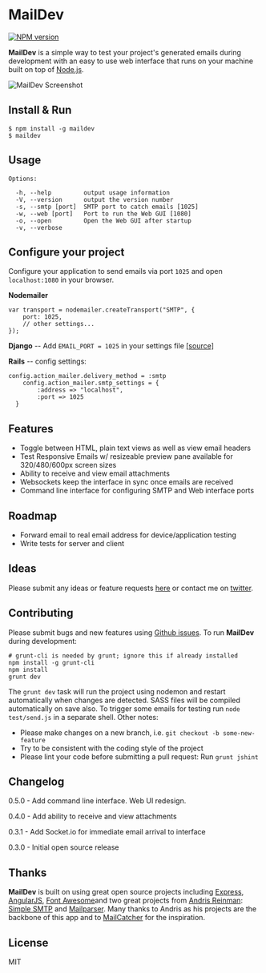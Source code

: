 # MailDev

[![NPM version](https://badge.fury.io/js/maildev.png)](http://badge.fury.io/js/maildev)

**MailDev** is a simple way to test your project's generated emails during development with an easy to use web interface that runs on your machine built on top of [Node.js](http://www.nodejs.org).

![MailDev Screenshot](https://dl.dropboxusercontent.com/u/50627698/maildev-04-12-13.png)

## Install & Run
	
	$ npm install -g maildev
	$ maildev

## Usage

    Options:

      -h, --help         output usage information
      -V, --version      output the version number
      -s, --smtp [port]  SMTP port to catch emails [1025]
      -w, --web [port]   Port to run the Web GUI [1080]
      -o, --open         Open the Web GUI after startup
      -v, --verbose

## Configure your project

Configure your application to send emails via port `1025` and open `localhost:1080` in your browser.

**Nodemailer**

    var transport = nodemailer.createTransport("SMTP", {
        port: 1025,
        // other settings...
    });

**Django** -- Add `EMAIL_PORT = 1025` in your settings file [[source]](https://docs.djangoproject.com/en/dev/ref/settings/#std:setting-EMAIL_PORT)

**Rails** -- config settings:

    config.action_mailer.delivery_method = :smtp
        config.action_mailer.smtp_settings = {
            :address => "localhost",
            :port => 1025
      }

## Features

* Toggle between HTML, plain text views as well as view email headers
* Test Responsive Emails w/ resizeable preview pane available for 320/480/600px screen sizes
* Ability to receive and view email attachments
* Websockets keep the interface in sync once emails are received
* Command line interface for configuring SMTP and Web interface ports

## Roadmap

* Forward email to real email address for device/application testing
* Write tests for server and client

## Ideas

Please submit any ideas or feature requests [here](https://github.com/djfarrelly/MailDev/issues/new) or contact me on [twitter](http://www.twitter.com/djfarrelly).

## Contributing

Please submit bugs and new features using [Github issues](https://github.com/djfarrelly/MailDev/issues/new). To run **MailDev** during development:

    # grunt-cli is needed by grunt; ignore this if already installed
    npm install -g grunt-cli
    npm install
    grunt dev

The `grunt dev` task will run the project using nodemon and restart automatically when changes are detected. SASS files will be compiled automatically on save also. To trigger some emails for testing run `node test/send.js` in a separate shell. Other notes:

* Please make changes on a new branch, i.e. `git checkout -b some-new-feature`
* Try to be consistent with the coding style of the project
* Please lint your code before submitting a pull request: Run `grunt jshint`

## Changelog

0.5.0 - Add command line interface. Web UI redesign.

0.4.0 - Add ability to receive and view attachments

0.3.1 - Add Socket.io for immediate email arrival to interface

0.3.0 - Initial open source release

## Thanks

**MailDev** is built on using great open source projects including [Express](http://expressjs.com), [AngularJS](http://angularjs.org/), [Font Awesome](http://fontawesome.io/)and two great projects from [Andris Reinman](https://github.com/andris9): [Simple SMTP](https://github.com/andris9/simplesmtp) and [Mailparser](https://github.com/andris9/mailparser). Many thanks to Andris as his projects are the backbone of this app and to [MailCatcher](http://mailcatcher.me/) for the inspiration.

## License

MIT
